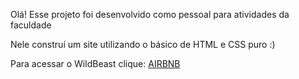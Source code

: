 Olá! Esse projeto foi desenvolvido como pessoal para atividades da faculdade

Nele construí um site utilizando o básico de HTML e CSS puro :)

Para acessar o WildBeast clique: <a href="https://cp1sis.netlify.app">AIRBNB<a/>

